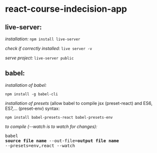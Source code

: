 # react-course-indecision-app

## live-server:

*installation:* `npm install live-server`

*check if correctly installed:* `live server -v`

*serve project:* `live-server public`

## babel:

*installation of babel:* 

`npm install -g babel-cli`

*installation of presets* (allow babel to compile jsx (preset-react) and ES6, ES7,... (preset-env) syntax: 

`npm install babel-presets-react babel-presets-env`

*to compile (--watch is to watch for changes):* <pre/>babel <b>source file name</b> --out-file=<b>output file name</b> --presets=env,react --watch</pre>
